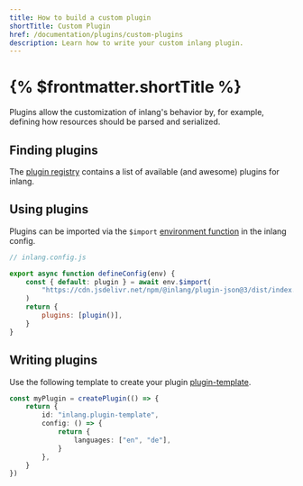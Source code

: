 ```yaml
---
title: How to build a custom plugin
shortTitle: Custom Plugin
href: /documentation/plugins/custom-plugins
description: Learn how to write your custom inlang plugin.
---
```


# {% $frontmatter.shortTitle %}

Plugins allow the customization of inlang's behavior by, for example, defining how resources should be parsed and serialized.

## Finding plugins

The [plugin registry](/documentation/plugins/registry) contains a list of available (and awesome) plugins for inlang.

## Using plugins

Plugins can be imported via the `$import` [environment function](/documentation/inlang-environment) in the inlang config.

```js
// inlang.config.js

export async function defineConfig(env) {
	const { default: plugin } = await env.$import(
		"https://cdn.jsdelivr.net/npm/@inlang/plugin-json@3/dist/index.js",
	)
	return {
		plugins: [plugin()],
	}
}
```

## Writing plugins

Use the following template to create your plugin [plugin-template](https://github.com/inlang/plugin-template).

```ts
const myPlugin = createPlugin(() => {
	return {
		id: "inlang.plugin-template",
		config: () => {
			return {
				languages: ["en", "de"],
			}
		},
	}
})
```
